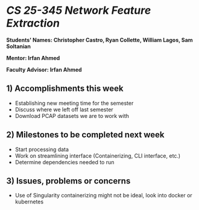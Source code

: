 # *CS 25-345 Network Feature Extraction*

**Students' Names: Christopher Castro, Ryan Collette, William Lagos, Sam Soltanian**

**Mentor: Irfan Ahmed**

**Faculty Advisor: Irfan Ahmed**

## 1) Accomplishments this week ##
- Establishing new meeting time for the semester
- Discuss where we left off last semester
- Download PCAP datasets we are to work with

## 2) Milestones to be completed next week ##
- Start processing data
- Work on streamlining interface (Containerizing, CLI interface, etc.)
- Determine dependencies needed to run

## 3) Issues, problems or concerns ##
- Use of Singularity containerizing might not be ideal, look into docker or kubernetes